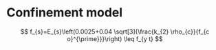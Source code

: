 # Confinement model

$$
f_{s}=E_{s}\left(0.0025+0.04 \sqrt[3]{\frac{k_{2} \rho_{c}}{f_{c o}^{\prime}}}\right) \leq f_{y t}
$$

